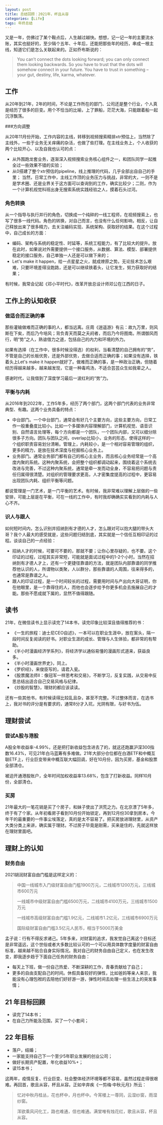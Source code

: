 ```yaml
---
layout: post
title: 总结回顾：2021年，杯且从容
categories: [Life]
tags: 年终总结
---
```


又是一年，仿佛过了某个鞍点后，人生越过越快。想想，记一记一年的主要流水账，其实也挺好的，至少隔个五年、十年后，还能把那些年的经历，串成一根主线，知道它们是怎么关联起来的。正如乔布斯说的：

> You can’t connect the dots looking forward; you can only connect them looking backwards. So you have to trust that the dots will somehow connect in your future. You have to trust in something – your gut, destiny, life, karma, whatever.

## 工作

从20年到21年，2年的时间，不论是工作所在的部门、公司还是整个行业，个人真是经历了很多的巨变。用个不恰当的比喻，上了罪船，茫茫大海，只能跟着船一起沉浮飘荡。

###方向调整

从20年11月份开始，工作内容的主线，转移到视频搜索精排xtr预估上，当然除了主线外，一些于业务无关痒痛的杂活，也做了些打理。在主线业务上，个人收获的两个比较开心、以及自我也认可的点：

- 从外围跑龙套业务，逐渐深入视频搜索业务核心组件之一，和团队同学一起推全过一些效果不错的实验；
- 从0搭建了整个xtr预估的pipeline，线上推理的代码，几乎全部出自自己的手里；
当然，日常工作中，主线工作顶的业务压力与挑战，非常的大，一则不是是学术圈、还是业界关于这方面可以查询到的工作，确实比较少；二则，作为一个计算机视觉科班出身无搜索系统实践经验之人，摸着石头过河。

### 角色转换

从一个指导与执行并行的角色，切换成一个纯碎的一线工程师，在视频搜索上，也写了很多一线代码。角色的转换，对自己而言，也没有什么任何影响，相反，让自己释放出来了很多精力，去关注编码实现、系统架构、获取好的结果。在这个过程中，自己成长的方面：

- 编码、架构与系统的稳定性、时延等，系统工程能力，有了比较大的提升。放在此时，如果说对外需要提供一个接口服务，从数据、算法、模型、部署提供稳定的接口服务，自己单独一人还是可以做下来的；
- Let's make it happen，给一点星星之火，就成燎原之势。无论技术怎么艰难，只要环境差得没跑路，还是可以继续铁着头，让它发生，努力获取好的结果；

有时候，我常会记起《邓小平时代》，改革开放总设计师邓公在江西的日子。

## 工作上的认知收获

### 做适合而正确的事

那些灌输做难而正确的事的人，都当远离。庄周《逍遥游》有云：故九万里，则风斯在下矣，而后乃今培风；背负青天而莫之夭阏者，而后乃今将图南。所谓御风而行，明“势”之人，熟谙借力之道，包括自己的内力和环境的外力。

如果有选择（在工作中，很多时候没得选）的权利，当看清楚的自己拥有的“势”，不管是自己的长板优势，还是外部优势，去做合适而正确的事；如果没有选择，铁着头上Let's make it happen就好了。做难而正确的事，是一种政治正确，但随着经历得越来越多，越来越发现，它是一种毒鸡汤，不适合芸芸众生如我辈之人。

感谢时代，让我借到了深度学习最后一波红利的“势”力。

### 平衡与内耗

从2016年到2022年，工作5年多，经历了两个部门，这两个部门代表的业务非常典型、有趣。这两个业务具备的特点：

- 中台部门。一个中台部门，通常会有好几个主要方向，这些主要方向，日常工作一般重叠度比较小。比如一个多媒体内容理解部门，计算机视觉、语音识别、自然语言处理等，每个方向都是一个团队，一个团队内部，又可以细分除很多子方向。团队与团队之间，overlap比较小，业务的形态，使得这样的一个组织职责容易划分清晰。管理上，内耗较小，是一个相对容易管理的组织，更多的精力，是放在技术深度与挖掘核心业务上。
- 业务部门。通常业务部门都有自己的核心主业务，而且核心业务经常是一个高度内聚的系统。这种内聚系统，会把整个组织都调动起来，围绕着这个系统去改进与完善，不过这种内聚系统，通常是牵一发而动全身，不容易把问题与责任归属得很清楚。对组织的管理要求更高，人才密集度提高的过程中，更容易出现团队内耗、组织平衡等问题。

都说管理是一门艺术，是一门平衡的艺术。有时候，我非常难以理解上层做的一些安排，可能上层是在平衡，可在一线的工作中，有时我却确确实实看到的内耗与人心不齐。

### 识人与跟人

如何短时间内，怎么识别并招纳到有才德的人才，怎么跟对可以抱大腿的带头大哥？我个人最大的感受就是，这些问题归结到底，其实就是一个信任互相印证的过程。谈谈自己的一点经验：

- 招纳人才的时候，可要可不要的，那就不要；让你心里存疑的，也不要。这个印证的过程，过程其实非常短，可能就是面试过程中的1-2个小时。当然在招纳到有才德人才上，还有一个更捷径靠谱的方法，就是团队内部靠谱的同学推荐他认识的人，所谓物以类聚，人以群分，那些靠谱的人周围，往来得多的，也通常是靠谱之人。
- 跟人的印证过程，是一个时间较长的过程，需要用时间与产出向大哥证明，你在他眼里，是一个靠得住的人，而他也会逐步给予你更多机会去施展自己的才能。那些不愿成就下属的，显然不值得跟随。

## 读书
21年，在微信读书上显示读完了14本书，读完印象比较深且值得推荐的书：

- 《一生的旅程：迪士尼CEO自述》，一本可以在职业生涯中，放在案头，隔一段时间反复阅读的好书。对职业生涯的成长、管理与人生体验，都非常的有帮助。
- 《半小时漫画经济学系列》，将经济学以通俗易懂的漫画形式道来，获益良多。
- 《半小时漫画世界史》，同上。
- 《罗织经》，来俊臣写的，请君入瓮。
- 《股票魔法师II：像冠军一样思考和交易》，不断学习，反复实践，从交易中反思总结出适合自己交易风格与纪律。
- 《炒股的智慧》，理财的都应该读读。

还有一些其他书，有时候读得比较乱且杂，甚至不完整。不过整体而言，在选书上，我对书的评分是有要求的，通常8分才入坑，光阴有限，与好书为伍。

## 理财尝试

### 尝试A股与港股

A股全年收益率-4.99%，还是把打新收益包含进去了的，就这还跑赢沪深300指数16.43%，可见21年白马蓝筹有多难做。21年大部分仓位都在白酒ETF和中概互联ETF上，行业巨变带来中概互联大幅回调，好在10月份，因为买房，基金和股票全部清仓。

被迫开通港股账户，全年时间加权收益率13.68%，包含了打新收益。同样10月份，全部清仓。

### 买房

21年最大的一笔花销是买了个房子，和妹子使出了洪荒之力。在北京漂了5年多，终于有了个家。从年初看房子看到10月份开始锁定，再到12月份30拿到房本，今年干的最重要的一件事尘埃落定，真的是太不容易了。把买房放进理财里，从资产大类分类上来讲，确实属于理财。不过房子毕竟是刚需，买来是住的，先就这样放在理财里面吧。

## 理财上的认知

### 财务自由

2021胡润财富自由门槛是这样定义的：
> 中国一线城市入门级财富自由门槛1900万元，二线城市1200万元，三线城市600万元
> 
> 一线城市中级财富自由门槛6500万元，二线城市4100万元，三线城市1500万元
>
> 一线城市高级财富自由门槛1.9亿元，二线城市1.2亿元，三线城市6900万元
> 
> 国际级财富自由门槛3.5亿元人民币，相当于5000万美金
> 

孟子说：行有不得反求诸己。5年多来，对财富的追求，我发觉自己离这个目标还是非常遥远，这个世俗或者大多数比较认可的一个可以用具体数字度量的财富自由标准，越来越不贴合自身实际情况。我对自己的财务自由自己定义，也在发生改变，即我逐步趋于下面自己任务的财务自由：

- 每天上下班，做一份自己热爱、不断深耕的工作，青春贡献给了自己；
- 更多的自由支配自己的时间。休假具备较好的弹性，比如爸妈等亲人来京，我能没有心理包袱的去陪他们好好游一游，弹性时间去处理一些生活上的突发事情；

## 21 年目标回顾

- 读完了14本书；
- 在自己力所能及范围，买了一个小套间；

## 22 年目标

- 落户，结婚；
- 一家能支持自己下一个至少5年职业发展的创业公司； 
- 做好长期资产配置，年化收益10%+；
- 读15本书；

这两年，疫情反复、行业巨变、社会整体经济环境等都不容易，虽然过程走得很艰难。再回首，歌且从容，杯且从容。正如辛弃疾《一剪梅·中秋元月》所云：

> 忆对中秋丹桂丛，花也杯中，月也杯中。今宵楼上一尊同，云湿纱窗，雨湿纱窗。
> 
> 浑欲乘风问化工，路也难通，信也难通。满堂唯有烛花红，歌且从容，杯且从容。